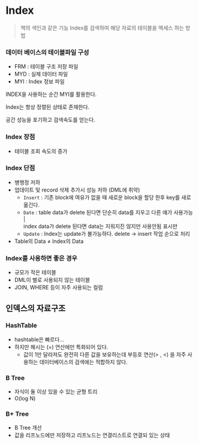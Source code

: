 # Index

> 책의 색인과 같은 기능 
Index를 검색하여  해당 자료의 테이블을 엑세스 하는 방법
> 

### 데이터 베이스의 테이블파일 구성

- FRM : 테이블 구조 저장 파일
- MYD : 실제 데이터 파일
- MYI : Index 정보 파일

INDEX을 사용하는 순간 MYI를 활용한다.

Index는 항상 정렬된 상태로 존재한다.

공간 성능을 포기하고 검색속도를 얻는다.

### Index 장점

- 테이블 조회 속도의 증가

### Index 단점

- 병행정 저하
- 업데이트 및 record 삭제 추가시 성능 저하 (DML에 취약)
    - `Insert` : 기존 block에 여유가 없을 때 새로운 block을 할당 한후 key를 새로 옮긴다.
    - `Date` : table data가 delete 된다면 단순히 data를 지우고 다른 얘가 사용가능  |  
                 index data가 delete 된다면 data는 지워지진 않지만 사용안됨 표시만
    - `Update` : Index는 update가 불가능하다. delete → insert 작업 순으로 처리
- Table의 Data ≠ Index의 Data

### Index를 사용하면 좋은 경우

- 규모가 작은 테이블
- DML이 별로 사용되지 않는 테이블
- JOIN, WHERE 등이 자주 사용되는 컬럼

## 인덱스의 자료구조

### HashTable

- hashtable은 빠르다…
- 하지만 해시는 (=) 연산에만 특화되어 있다.
    - 값이 1만 달라져도 완전히 다른 값을 보유하는데 부등호 연산(> , <) 을 자주 사용하는 데이터베이스의 검색에는 적합하지 않다.

### B Tree

- 자식이 둘 이상 있을 수 있는 균형 트리
- O(log N)

### B+ Tree

- B Tree 개선
- 값을 리프노드에만 저장하고 리프노드는 연결리스트로 연결되 있는 상태